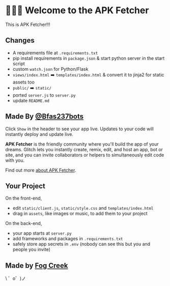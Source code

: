 🐍🐍🐍 Welcome to the APK Fetcher
==================================

This is APK Fetcher!!!

Changes
-------
- A requirements file at `.requirements.txt`
- pip install requirements in `package.json` & start python server in the start script
- custom `watch.json` for Python/Flask
- `views/index.html` ➡️ `templates/index.html` & convert it to jinja2 for static assets too
- `public/` ➡️ `static/`
- ported `server.js` to `server.py`
- update `README.md`

Made By [@Bfas237bots](https://t.me/Bfas237bots)
----------------------

Click `Show` in the header to see your app live. Updates to your code will instantly deploy and update live.

**APK Fetcher** is the friendly community where you'll build the app of your dreams. Glitch lets you instantly create, remix, edit, and host an app, bot or site, and you can invite collaborators or helpers to simultaneously edit code with you.

Find out more [about APK Fetcher](#).


Your Project
------------

On the front-end,
- edit `static/client.js`, `static/style.css` and `templates/index.html`
- drag in `assets`, like images or music, to add them to your project

On the back-end,
- your app starts at `server.py`
- add frameworks and packages in `.requirements.txt`
- safely store app secrets in `.env` (nobody can see this but you and people you invite)


Made by [Fog Creek](https://fogcreek.com/)
-------------------

\ ゜o゜)ノ

